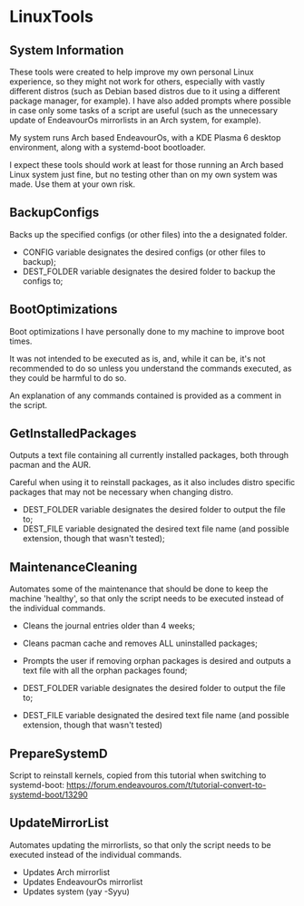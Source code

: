 # LinuxTools

## System Information

These tools were created to help improve my own personal Linux experience, so they might not work for others, especially with vastly different distros (such as Debian based distros due to it using a different package manager, for example). I have also added prompts where possible in case only some tasks of a script are useful (such as the unnecessary update of EndeavourOs mirrorlists in an Arch system, for example).

My system runs Arch based EndeavourOs, with a KDE Plasma 6 desktop environment, along with a systemd-boot bootloader.

I expect these tools should work at least for those running an Arch based Linux system just fine, but no testing other than on my own system was made. Use them at your own risk.

## BackupConfigs

Backs up the specified configs (or other files) into the a designated folder.

- CONFIG variable designates the desired configs (or other files to backup);
- DEST_FOLDER variable designates the desired folder to backup the configs to;

## BootOptimizations

Boot optimizations I have personally done to my machine to improve boot times.

It was not intended to be executed as is, and, while it can be, it's not recommended to do so unless you understand the commands executed, as they could be harmful to do so.

An explanation of any commands contained is provided as a comment in the script.

## GetInstalledPackages

Outputs a text file containing all currently installed packages, both through pacman and the AUR.

Careful when using it to reinstall packages, as it also includes distro specific packages that may not be necessary when changing distro.

- DEST_FOLDER variable designates the desired folder to output the file to;
- DEST_FILE variable designated the desired text file name (and possible extension, though that wasn't tested);

## MaintenanceCleaning

Automates some of the maintenance that should be done to keep the machine 'healthy', so that only the script needs to be executed instead of the individual commands.

- Cleans the journal entries older than 4 weeks;
- Cleans pacman cache and removes ALL uninstalled packages;
- Prompts the user if removing orphan packages is desired and outputs a text file with all the orphan packages found;

- DEST_FOLDER variable designates the desired folder to output the file to;
- DEST_FILE variable designated the desired text file name (and possible extension, though that wasn't tested)

## PrepareSystemD

Script to reinstall kernels, copied from this tutorial when switching to systemd-boot:
<https://forum.endeavouros.com/t/tutorial-convert-to-systemd-boot/13290>

## UpdateMirrorList

Automates updating the mirrorlists, so that only the script needs to be executed instead of the individual commands.

- Updates Arch mirrorlist
- Updates EndeavourOs mirrorlist
- Updates system (yay -Syyu)
